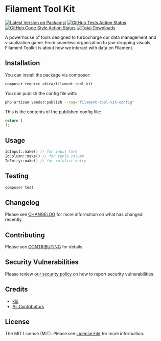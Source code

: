 # Filament Tool Kit

[![Latest Version on Packagist](https://img.shields.io/packagist/v/akira/filament-tool-kit.svg?style=flat-square)](https://packagist.org/packages/akira/filament-tool-kit)
[![GitHub Tests Action Status](https://img.shields.io/github/actions/workflow/status/akira/filament-tool-kit/run-tests.yml?branch=main&label=tests&style=flat-square)](https://github.com/akira/filament-tool-kit/actions?query=workflow%3Arun-tests+branch%3Amain)
[![GitHub Code Style Action Status](https://img.shields.io/github/actions/workflow/status/akira/filament-tool-kit/fix-php-code-styling.yml?branch=main&label=code%20style&style=flat-square)](https://github.com/akira/filament-tool-kit/actions?query=workflow%3A"Fix+PHP+code+styling"+branch%3Amain)
[![Total Downloads](https://img.shields.io/packagist/dt/akira/filament-tool-kit.svg?style=flat-square)](https://packagist.org/packages/akira/filament-tool-kit)



A powerhouse of tools designed to turbocharge our data management and visualization game. From seamless organization to jaw-dropping visuals, Filament Toolkit is about  how we interact with data on Filament.

## Installation

You can install the package via composer:

```bash
composer require akira/filament-tool-kit
```

You can publish the config file with:

```bash
php artisan vendor:publish --tag="filament-tool-kit-config"
```


This is the contents of the published config file:

```php
return [
];
```

## Usage

```php
IdInput::make() // for input form
IdColumn::make() // for table column
IdEntry::make() // for infolist entry
```

## Testing

```bash
composer test
```

## Changelog

Please see [CHANGELOG](CHANGELOG.md) for more information on what has changed recently.

## Contributing

Please see [CONTRIBUTING](.github/CONTRIBUTING.md) for details.

## Security Vulnerabilities

Please review [our security policy](../../security/policy) on how to report security vulnerabilities.

## Credits

- [kid](https://github.com/kidiatoliny)
- [All Contributors](../../contributors)

## License

The MIT License (MIT). Please see [License File](LICENSE.md) for more information.
